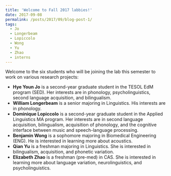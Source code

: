 ```yaml
---
title: 'Welcome to Fall 2017 labbies!'
date: 2017-09-08
permalink: /posts/2017/09/blog-post-1/
tags:
  - Jo
  - Longerbeam
  - Lopiccolo
  - Wong
  - Yu
  - Zhao
  - interns
---
```


Welcome to the six students who will be joining the lab this semester to work on various research projects:
<ul>
 	<li><b>Hye Youn Jo</b> is a second-year graduate student in the TESOL EdM program (SED). Her interests are in phonology, psycholinguistics, second language acquisition, and bilingualism.</li>
 	<li><b>William Longerbeam</b> is a senior majoring in Linguistics. His interests are in phonology.</li>
 	<li><b>Dominique Lopiccolo</b> is a second-year graduate student in the Applied Linguistics MA program. Her interests are in second language acquisition, bilingualism, acquisition of phonology, and the cognitive interface between music and speech-language processing.</li>
 	<li><b>Benjamin Wong</b> is a sophomore majoring in Biomedical Engineering (ENG). He is interested in learning more about acoustics.</li>
 	<li><b>Qian Yu</b> is a freshman majoring in Linguistics. She is interested in bilingualism, acquisition, and phonetic variation.</li>
 	<li><b>Elizabeth Zhao</b> is a freshman (pre-med) in CAS. She is interested in learning more about language variation, neurolinguistics, and psycholinguistics.</li>
</ul>
